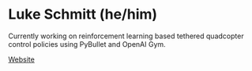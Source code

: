 # Luke Schmitt (he/him)

Currently working on reinforcement learning based tethered quadcopter control policies using PyBullet and OpenAI Gym.

[Website](https://lukeschmitt.me/)
